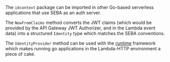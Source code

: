 The `idcontext` package can be imported in other Go-based serverless applications that use SEBA as an auth server.

The `NewFromClaims` method converts the JWT claims (which would be provided by the API Gateway JWT Authorizer, and in the Lambda event data) into a structured `Identity` type which matches the SEBA conventions.

The `IdentityProvider` method can be used with the [runtime](https://github.com/g-wilson/runtime-helloworld/blob/master/service/main.go#L43) framework which makes running go applications in the Lambda-HTTP environment a piece of cake.

